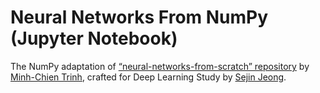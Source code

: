 # Neural Networks From NumPy (Jupyter Notebook)
The NumPy adaptation of [“neural-networks-from-scratch” repository](https://github.com/JEONGSEJIN/neural-networks-from-scratch) by [Minh-Chien Trinh](https://trinhminhchien.com/), crafted for Deep Learning Study by [Sejin Jeong](https://velog.io/@sejinjeong/).
